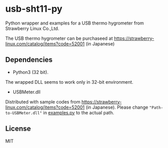 # usb-sht11-py
Python wrapper and examples for a USB thermo hygrometer from Strawberry Linux Co.,Ltd.

The USB thermo hygrometer can be purchaseed at https://strawberry-linux.com/catalog/items?code=52001 (in Japanese)

## Dependencies
- Python3 (32 bit).

The wrapped DLL seems to work only in 32-bit environment.

- USBMeter.dll

Distributed with sample codes from https://strawberry-linux.com/catalog/items?code=52001 (in Japanese). Please change ``"Path-to-USBMeter.dll"`` in [examples.py](./examples.py) to the actual path.

## License
MIT
